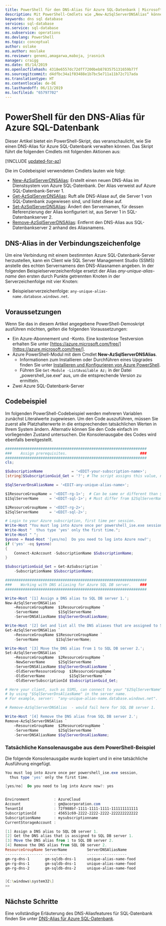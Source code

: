 ```yaml
---
title: PowerShell für den DNS-Alias für Azure SQL-Datenbank | Microsoft-Dokumentation
description: Mit PowerShell-Cmdlets wie „New-AzSqlServerDNSAlias“ können Sie neue Clientverbindungen an einen anderen Azure SQL-Datenbank-Server umleiten, ohne Clientkonfigurationen vornehmen zu müssen.
keywords: dns sql database
services: sql-database
ms.service: sql-database
ms.subservice: operations
ms.devlang: PowerShell
ms.topic: conceptual
author: oslake
ms.author: moslake
ms.reviewer: genemi,amagarwa,maboja, jrasnick
manager: craigg
ms.date: 05/14/2019
ms.openlocfilehash: 4318e6557dc72dff7200beb8783575131659b77f
ms.sourcegitcommit: d4dfbc34a1f03488e1b7bc5e711a11b72c717ada
ms.translationtype: HT
ms.contentlocale: de-DE
ms.lasthandoff: 06/13/2019
ms.locfileid: "65797702"
---
```

# <a name="powershell-for-dns-alias-to-azure-sql-database"></a>PowerShell für den DNS-Alias für Azure SQL-Datenbank

Dieser Artikel bietet ein PowerShell-Skript, das veranschaulicht, wie Sie einen DNS-Alias für Azure SQL-Datenbank verwalten können. Das Skript führt die folgenden Cmdlets mit folgenden Aktionen aus:

[!INCLUDE [updated-for-az](../../includes/updated-for-az.md)]

Die im Codebeispiel verwendeten Cmdlets lauten wie folgt:

- [New-AzSqlServerDNSAlias](https://docs.microsoft.com/powershell/module/az.Sql/New-azSqlServerDnsAlias): Erstellt einen neuen DNS-Alias im Dienstsystem von Azure SQL-Datenbank. Der Alias verweist auf Azure SQL-Datenbank-Server 1.
- [Get-AzSqlServerDNSAlias](https://docs.microsoft.com/powershell/module/az.Sql/Get-azSqlServerDnsAlias): Ruft alle DNS-Aliase auf, die Server 1 von SQL-Datenbank zugewiesen sind, und listet diese auf.
- [Set-AzSqlServerDNSAlias](https://docs.microsoft.com/powershell/module/az.Sql/Set-azSqlServerDnsAlias): Ändert den Servernamen, für dessen Referenzierung der Alias konfiguriert ist, aus Server 1 in SQL-Datenbankserver 2.
- [Remove-AzSqlServerDNSAlias](https://docs.microsoft.com/powershell/module/az.Sql/Remove-azSqlServerDnsAlias): Entfernt den DNS-Alias aus SQL-Datenbankserver 2 anhand des Aliasnamens.

## <a name="dns-alias-in-connection-string"></a>DNS-Alias in der Verbindungszeichenfolge

Um eine Verbindung mit einem bestimmten Azure SQL-Datenbank-Server herzustellen, kann ein Client wie SQL Server Management Studio (SSMS) anstelle des echten Servernamens den DNS-Aliasnamen angeben. In der folgenden Beispielserverzeichenfolge ersetzt der Alias *any-unique-alias-name* den ersten durch Punkte getrennten Knoten in der Serverzeichenfolge mit vier Knoten:

- Beispielserverzeichenfolge: `any-unique-alias-name.database.windows.net`.

## <a name="prerequisites"></a>Voraussetzungen

Wenn Sie das in diesem Artikel angegebene PowerShell-Demoskript ausführen möchten, gelten die folgenden Voraussetzungen:

- Ein Azure-Abonnement und -Konto. Eine kostenlose Testversion erhalten Sie unter [https://azure.microsoft.com/free/][https://azure.microsoft.com/free/].
- Azure PowerShell-Modul mit dem Cmdlet **New-AzSqlServerDNSAlias**.
  - Informationen zum Installieren oder Durchführen eines Upgrades finden Sie unter [Installieren und Konfigurieren von Azure PowerShell][install-Az-ps-84p].
  - Führen Sie `Get-Module -ListAvailable Az;` in der Datei „powershell\_ise.exe“ aus, um die entsprechende Version zu ermitteln.
- Zwei Azure SQL-Datenbank-Server

## <a name="code-example"></a>Codebeispiel

Im folgenden PowerShell-Codebeispiel werden mehreren Variablen zunächst Literalwerte zugewiesen. Um den Code auszuführen, müssen Sie zuerst alle Platzhalterwerte in die entsprechenden tatsächlichen Werten in Ihrem System ändern. Alternativ können Sie den Code einfach im vorliegenden Zustand untersuchen. Die Konsolenausgabe des Codes wird ebenfalls bereitgestellt.

```powershell
################################################################
###    Assign prerequisites.                                 ###
################################################################
cls;

$SubscriptionName             = '<EDIT-your-subscription-name>';
[string]$SubscriptionGuid_Get = '?'; # The script assigns this value, not you.

$SqlServerDnsAliasName = '<EDIT-any-unique-alias-name>';

$1ResourceGroupName = '<EDIT-rg-1>';  # Can be same or different than $2ResourceGroupName.
$1SqlServerName     = '<EDIT-sql-1>'; # Must differ from $2SqlServerName.

$2ResourceGroupName = '<EDIT-rg-2>';
$2SqlServerName     = '<EDIT-sql-2>';

# Login to your Azure subscription, first time per session.
Write-Host "You must log into Azure once per powershell_ise.exe session,";
Write-Host "  thus type 'yes' only the first time.";
Write-Host " ";
$yesno = Read-Host '[yes/no]  Do you need to log into Azure now?';
if ('yes' -eq $yesno)
{
    Connect-AzAccount -SubscriptionName $SubscriptionName;
}

$SubscriptionGuid_Get = Get-AzSubscription `
    -SubscriptionName $SubscriptionName;

################################################################
###    Working with DNS aliasing for Azure SQL DB server.    ###
################################################################

Write-Host '[1] Assign a DNS alias to SQL DB server 1.';
New-AzSqlServerDNSAlias `
    –ResourceGroupName  $1ResourceGroupName `
    -ServerName         $1SqlServerName `
    -ServerDNSAliasName $SqlServerDnsAliasName;

Write-Host '[2] Get and list all the DNS aliases that are assigned to SQL DB server 1.';
Get-AzSqlServerDNSAlias `
    –ResourceGroupName $1ResourceGroupName `
    -ServerName        $1SqlServerName;

Write-Host '[3] Move the DNS alias from 1 to SQL DB server 2.';
Set-AzSqlServerDNSAlias `
    –ResourceGroupName  $2ResourceGroupName `
    -NewServerName      $2SqlServerName `
    -ServerDNSAliasName $SqlServerDnsAliasName `
    -OldServerResourceGroup  $1ResourceGroupName `
    -OldServerName           $1SqlServerName `
    -OldServerSubscriptionId $SubscriptionGuid_Get;

# Here your client, such as SSMS, can connect to your "$2SqlServerName"
# by using "$SqlServerDnsAliasName" in the server name.
# For example, server:  "any-unique-alias-name.database.windows.net".

# Remove-AzSqlServerDNSAlias  - would fail here for SQL DB server 1.

Write-Host '[4] Remove the DNS alias from SQL DB server 2.';
Remove-AzSqlServerDNSAlias `
    –ResourceGroupName  $2ResourceGroupName `
    -ServerName         $2SqlServerName `
    -ServerDNSAliasName $SqlServerDnsAliasName;
```

### <a name="actual-console-output-from-the-powershell-example"></a>Tatsächliche Konsolenausgabe aus dem PowerShell-Beispiel

Die folgende Konsolenausgabe wurde kopiert und in eine tatsächliche Ausführung eingefügt.

```powershell
You must log into Azure once per powershell_ise.exe session,
  thus type 'yes' only the first time.

[yes/no]  Do you need to log into Azure now?: yes


Environment           : AzureCloud
Account               : gm@acorporation.com
TenantId              : 72f988bf-1111-1111-1111-111111111111
SubscriptionId        : 45651c69-2222-2222-2222-222222222222
SubscriptionName      : mysubscriptionname
CurrentStorageAccount :

[1] Assign a DNS alias to SQL DB server 1.
[2] Get the DNS alias that is assigned to SQL DB server 1.
[3] Move the DNS alias from 1 to SQL DB server 2.
[4] Remove the DNS alias from SQL DB server 2.
ResourceGroupName ServerName         ServerDNSAliasName
----------------- ----------         ------------------
gm-rg-dns-1       gm-sqldb-dns-1     unique-alias-name-food
gm-rg-dns-1       gm-sqldb-dns-1     unique-alias-name-food
gm-rg-dns-2       gm-sqldb-dns-2     unique-alias-name-food


[C:\windows\system32\]
>>
```

## <a name="next-steps"></a>Nächste Schritte

Eine vollständige Erläuterung des DNS-Aliasfeatures für SQL-Datenbank finden Sie unter [DNS-Alias für Azure SQL-Datenbank][dns-alias-overview-37v].

<!-- Article links. -->

[https://azure.microsoft.com/free/]: https://azure.microsoft.com/free/

[install-Az-ps-84p]: https://docs.microsoft.com/powershell/azure/install-az-ps

[dns-alias-overview-37v]: dns-alias-overview.md
